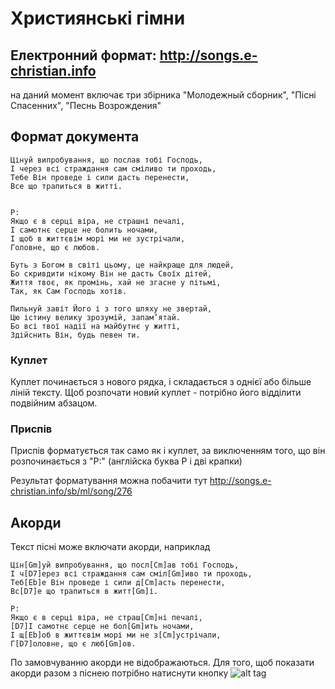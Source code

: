 # Християнські гімни

## Електронний формат: http://songs.e-christian.info 

на даний момент включає три збірника "Молодежный сборник", "Пісні Спасенних", "Песнь Возрождения"

## Формат документа

    Цінуй випробування, що послав тобі Господь,
    І через всі страждання сам сміливо ти проходь,
    Тебе Він проведе і сили дасть перенести,
    Все що трапиться в житті.


    P:
    Якщо є в серці віра, не страшні печалі,
    І самотнє серце не болить ночами,
    І щоб в життєвім морі ми не зустрічали,
    Головне, що є любов.

    Буть з Богом в світі цьому, це найкраще для людей,
    Бо скривдити нікому Він не дасть Своїх дітей,
    Життя твоє, як промінь, хай не згасне у пітьмі,
    Так, як Сам Господь хотів.

    Пильнуй завіт Його і з того шляху не звертай,
    Цю істину велику зрозумій, запам’ятай.
    Бо всі твої надії на майбутнє у житті,
    Здійснить Він, будь певен ти.

### Куплет
Куплет починається з нового рядка, і складається з однієї або більше ліній тексту. Щоб розпочати новий куплет - потрібно його відділити подвійним абзацом.

### Приспів
Приспів форматується так само як і куплет, за виключенням того, що він розпочинається з "P:" (англійска буква P і дві крапки)

Результат форматування можна побачити тут http://songs.e-christian.info/sb/ml/song/276

## Акорди
Текст пісні може включати акорди, наприклад

    Цін[Gm]уй випробування, що посл[Cm]ав тобі Господь,
    І ч[D7]ерез всі страждання сам сміл[Gm]иво ти проходь,
    Теб[Eb]е Він проведе і сили д[Cm]асть перенести,
    Вс[D7]е що трапиться в житт[Gm]і.

    P:
    Якщо є в серці віра, не страш[Cm]ні печалі,
    [D7]І самотнє серце не бол[Gm]ить ночами,
    І щ[Eb]об в життєвім морі ми не з[Cm]устрічали,
    Г[D7]оловне, що є люб[Gm]ов.

По замовчуванню акорди не відображаються. Для того, щоб показати акорди разом з піснею потрібно натиснути кнопку ![alt tag](https://github.com/sergsalo/hymnbook/blob/master/assets/note.png)
